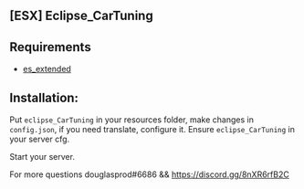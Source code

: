 ## [ESX] Eclipse_CarTuning

## Requirements
- [es_extended](https://github.com/esx-framework/es_extended/tree/v1-final)


## Installation:
Put `eclipse_CarTuning` in your resources folder, make changes in `config.json`, if you need translate, configure it.
Ensure `eclipse_CarTuning` in your server cfg.

Start your server.

For more questions douglasprod#6686 && https://discord.gg/8nXR6rfB2C
